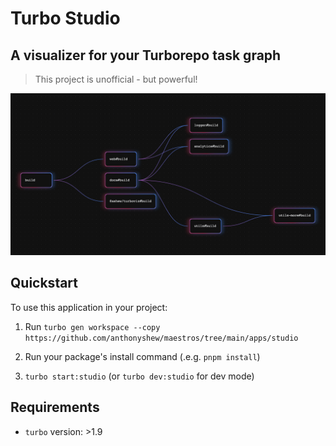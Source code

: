 # Turbo Studio

## A visualizer for your Turborepo task graph

> This project is unofficial - but powerful!

![Turbo Studio Visualizer](./assets/graph.png)

## Quickstart

To use this application in your project:

1. Run `turbo gen workspace --copy https://github.com/anthonyshew/maestros/tree/main/apps/studio`

2. Run your package's install command (.e.g. `pnpm install`)

3. `turbo start:studio` (or `turbo dev:studio` for dev mode)

## Requirements

- `turbo` version: >1.9
